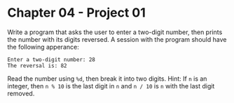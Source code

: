 # Chapter 04 - Project 01

Write a program that asks the user to enter a two-digit number, then prints the number with its digits reversed. A session with the program should have the following apperance:   

```
Enter a two-digit number: 28
The reversal is: 82
```

Read the number using `%d`, then break it into two digits. Hint: If `n` is an integer, then `n % 10` is the last digit in `n` and `n / 10` is `n` with the last digit removed.  
